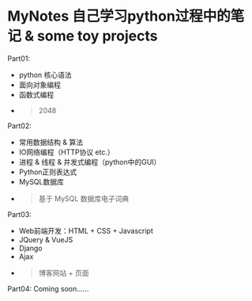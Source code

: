 # MyNotes 自己学习python过程中的笔记 & some toy projects 

Part01:
+ python 核心语法 
+ 面向对象编程 
+ 函数式编程 
+ > 2048 


Part02:
+ 常用数据结构 & 算法 
+ IO网络编程（HTTP协议 etc.）
+ 进程 & 线程 & 并发式编程（python中的GUI）
+ Python正则表达式 
+ MySQL数据库 
+ > 基于 MySQL 数据库电子词典 


Part03:
+ Web前端开发：HTML + CSS + Javascript 
+ JQuery & VueJS
+ Django 
+ Ajax 
+ > 博客网站 + 页面 


Part04:
Coming soon......
